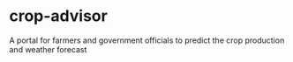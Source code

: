 # crop-advisor
A portal for farmers and government officials to predict the crop production and weather forecast
